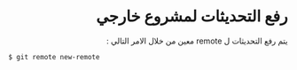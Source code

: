 <div dir="rtl">
  
  # رفع التحديثات لمشروع خارجي 
  
  يتم رفع التحديثات ل remote معين من خلال الامر التالي : 
  
<div dir="ltr">

```
$ git remote new-remote
```
